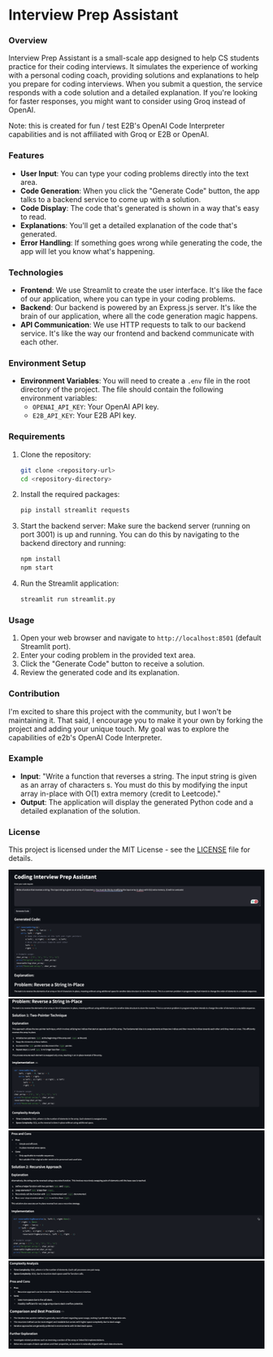 # Interview Prep Assistant

### Overview

Interview Prep Assistant is a small-scale app designed to help CS students practice for their coding interviews. It simulates the experience of working with a personal coding coach, providing solutions and explanations to help you prepare for coding interviews. When you submit a question, the service responds with a code solution and a detailed explanation. If you're looking for faster responses, you might want to consider using Groq instead of OpenAI.

Note: this is created for fun / test E2B's OpenAI Code Interpreter capabilities and is not affiliated with Groq or E2B or OpenAI.

### Features

- **User Input**: You can type your coding problems directly into the text area.
- **Code Generation**: When you click the "Generate Code" button, the app talks to a backend service to come up with a solution.
- **Code Display**: The code that's generated is shown in a way that's easy to read.
- **Explanations**: You'll get a detailed explanation of the code that's generated.
- **Error Handling**: If something goes wrong while generating the code, the app will let you know what's happening.

### Technologies

- **Frontend**: We use Streamlit to create the user interface. It's like the face of our application, where you can type in your coding problems.
- **Backend**: Our backend is powered by an Express.js server. It's like the brain of our application, where all the code generation magic happens.
- **API Communication**: We use HTTP requests to talk to our backend service. It's like the way our frontend and backend communicate with each other.

### Environment Setup

- **Environment Variables**: You will need to create a `.env` file in the root directory of the project. The file should contain the following environment variables:
  - `OPENAI_API_KEY`: Your OpenAI API key.
  - `E2B_API_KEY`: Your E2B API key.

### Requirements

1. Clone the repository:

   ```bash
   git clone <repository-url>
   cd <repository-directory>
   ```

2. Install the required packages:

   ```bash
   pip install streamlit requests
   ```

3. Start the backend server:
   Make sure the backend server (running on port 3001) is up and running. You can do this by navigating to the backend directory and running:

   ```bash
   npm install
   npm start
   ```

4. Run the Streamlit application:
   ```bash
   streamlit run streamlit.py
   ```

### Usage

1. Open your web browser and navigate to `http://localhost:8501` (default Streamlit port).
2. Enter your coding problem in the provided text area.
3. Click the "Generate Code" button to receive a solution.
4. Review the generated code and its explanation.

### Contribution

I'm excited to share this project with the community, but I won't be maintaining it. That said, I encourage you to make it your own by forking the project and adding your unique touch. My goal was to explore the capabilities of e2b's OpenAI Code Interpreter.

### Example

- **Input**: "Write a function that reverses a string. The input string is given as an array of characters s. You must do this by modifying the input array in-place with O(1) extra memory (credit to Leetcode)."
- **Output**: The application will display the generated Python code and a detailed explanation of the solution.

### License

This project is licensed under the MIT License - see the [LICENSE](LICENSE) file for details.

![alt text](image.png)
![alt text](image-1.png)
![alt text](image-2.png)
![alt text](image-3.png)
